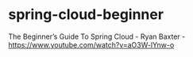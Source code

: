 # spring-cloud-beginner
The Beginner’s Guide To Spring Cloud - Ryan Baxter -  https://www.youtube.com/watch?v=aO3W-lYnw-o
